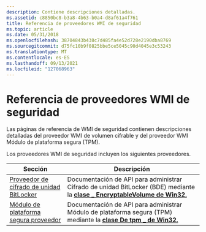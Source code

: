 ```yaml
---
description: Contiene descripciones detalladas.
ms.assetid: c8850bc8-b3a8-4b63-b0a4-d8af61a4f761
title: Referencia de proveedores WMI de seguridad
ms.topic: article
ms.date: 05/31/2018
ms.openlocfilehash: 38704843b438c7d485fa4e52d728e2190dba8769
ms.sourcegitcommit: d75fc10b9f0825bbe5ce5045c90d4045e3c53243
ms.translationtype: MT
ms.contentlocale: es-ES
ms.lasthandoff: 09/13/2021
ms.locfileid: "127068963"
---
```

# <a name="security-wmi-providers-reference"></a>Referencia de proveedores WMI de seguridad

Las páginas de referencia de WMI de seguridad contienen descripciones detalladas del proveedor WMI de volumen cifrable y del proveedor WMI Módulo de plataforma segura (TPM).

Los proveedores WMI de seguridad incluyen los siguientes proveedores.



| Sección                                                                        | Descripción                                                                                                                                  |
|--------------------------------------------------------------------------------|----------------------------------------------------------------------------------------------------------------------------------------------|
| [Proveedor de cifrado de unidad BitLocker](bitlocker-drive-encryption-provider.md) | Documentación de API para administrar Cifrado de unidad BitLocker (BDE) mediante la [**clase \_ EncryptableVolume de Win32.**](win32-encryptablevolume.md) |
| [Módulo de plataforma segura proveedor](trusted-platform-module-provider.md)       | Documentación de API para administrar Módulo de plataforma segura (TPM) mediante la [**clase De tpm \_ de Win32.**](win32-tpm.md)                            |



 

 

 



